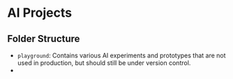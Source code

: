 # AI Projects

## Folder Structure

* `playground`: Contains various AI experiments and prototypes that are not used in production, but should still be under version control.
* 